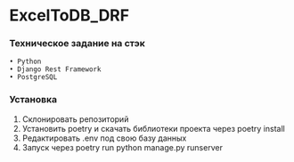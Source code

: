 # ExcelToDB_DRF
### Техническое задание на стэк 
    • Python 
    • Django Rest Framework 
    • PostgreSQL 
### Установка
1. Склонировать репозиторий
2. Установить poetry и скачать библиотеки проекта через poetry install
3. Редактировать .env под свою базу данных
4. Запуск через poetry run python manage.py runserver
